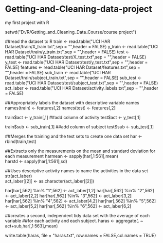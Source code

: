 # Getting-and-Cleaning-data-project
my first project with R

setwd("D:/R/Getting_and_Cleaning_Data_Course/course project")

##read the dataset to R
train <- read.table("UCI HAR Dataset/train/X_train.txt",sep = "",header = FALSE) 
y_train <- read.table("UCI HAR Dataset/train/y_train.txt",sep = "",header = FALSE) 
test <- read.table("UCI HAR Dataset/test/X_test.txt",sep = "",header = FALSE) 
y_test <- read.table("UCI HAR Dataset/test/y_test.txt",sep = "",header = FALSE)
features <- read.table("UCI HAR Dataset/features.txt",sep = "",header = FALSE)
sub_train <- read.table("UCI HAR Dataset/train/subject_train.txt",sep = "",header = FALSE)
sub_test <- read.table("UCI HAR Dataset/test/subject_test.txt",sep = "",header = FALSE)
act_laber <- read.table("UCI HAR Dataset/activity_labels.txt",sep = "",header = FALSE)


##Appropriately labels the dataset with descriptive variable names
names(train) <- features[,2]
names(test) <- features[,2]

train$act <- y_train[,1]  ##add column of activity 
test$act <- y_test[,1]

train$sub <- sub_train[,1]  ##add column of subject
test$sub <- sub_test[,1]

##Merges the training and the test sets to create one data set
har <- rbind(train,test)  

##Extracts only the measurements on the mean and standard deviation for each measurement
harmean <- sapply(har[,1:561],mean)  
harstd <- sapply(har[,1:561],sd)   

##Uses descriptive activity names to name the activities in the data set
str(act_laber)   
act_laber[[2]] <- as.character(act_laber[[2]])

har[har[,562] %in% "1",562] <- act_laber[1,2]
har[har[,562] %in% "2",562] <- act_laber[2,2]
har[har[,562] %in% "3",562] <- act_laber[3,2]
har[har[,562] %in% "4",562] <- act_laber[4,2]
har[har[,562] %in% "5",562] <- act_laber[5,2]
har[har[,562] %in% "6",562] <- act_laber[6,2]

##creates a second, independent tidy data set with the average of each variable 
##for each activity and each subject.
haras <- aggregate(. ~ act+sub,har[,1:563],mean)

write.table(haras, file = "haras.txt", row.names = FALSE,col.names = TRUE)
